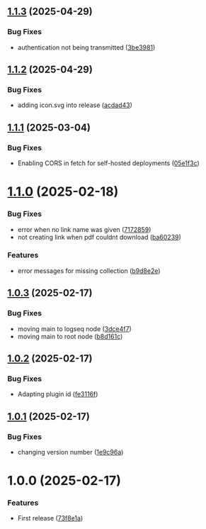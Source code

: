 ## [1.1.3](https://github.com/Layxe/Logseq-Linkwarden/compare/v1.1.2...v1.1.3) (2025-04-29)


### Bug Fixes

* authentication not being transmitted ([3be3981](https://github.com/Layxe/Logseq-Linkwarden/commit/3be398164d59370983a0fab2bd67fc6fc0317d1f))

## [1.1.2](https://github.com/Layxe/Logseq-Linkwarden/compare/v1.1.1...v1.1.2) (2025-04-29)


### Bug Fixes

* adding icon.svg into release ([acdad43](https://github.com/Layxe/Logseq-Linkwarden/commit/acdad433b5a3047c152e65ca0ec7069baa62c2d7))

## [1.1.1](https://github.com/Layxe/Logseq-Linkwarden/compare/v1.1.0...v1.1.1) (2025-03-04)


### Bug Fixes

* Enabling CORS in fetch for self-hosted deployments ([05e1f3c](https://github.com/Layxe/Logseq-Linkwarden/commit/05e1f3cc526f3410495c79c28d57b66849883e5f))

# [1.1.0](https://github.com/Layxe/Logseq-Linkwarden/compare/v1.0.3...v1.1.0) (2025-02-18)


### Bug Fixes

* error when no link name was given ([7172859](https://github.com/Layxe/Logseq-Linkwarden/commit/71728595d3175a214fd4fdc726d7cba08624bd8b))
* not creating link when pdf couldnt download ([ba60239](https://github.com/Layxe/Logseq-Linkwarden/commit/ba60239f7b3069be0c96ea9254d2ba08bd6d7140))


### Features

* error messages for missing collection ([b9d8e2e](https://github.com/Layxe/Logseq-Linkwarden/commit/b9d8e2efd8bbd2990632014211499745c6657c35))

## [1.0.3](https://github.com/Layxe/Logseq-Linkwarden/compare/v1.0.2...v1.0.3) (2025-02-17)


### Bug Fixes

* moving main to logseq node ([3dce4f7](https://github.com/Layxe/Logseq-Linkwarden/commit/3dce4f7415b3893c06146b2b1129a70485c7997e))
* moving main to root node ([b8d161c](https://github.com/Layxe/Logseq-Linkwarden/commit/b8d161c05d0434b133648cc880aa379033c67578))

## [1.0.2](https://github.com/Layxe/Logseq-Linkwarden/compare/v1.0.1...v1.0.2) (2025-02-17)


### Bug Fixes

* Adapting plugin id ([fe3116f](https://github.com/Layxe/Logseq-Linkwarden/commit/fe3116fdb5d16c985f6f145789935c3a8b72221a))

## [1.0.1](https://github.com/Layxe/Logseq-Linkwarden/compare/v1.0.0...v1.0.1) (2025-02-17)


### Bug Fixes

* changing version number ([1e9c96a](https://github.com/Layxe/Logseq-Linkwarden/commit/1e9c96a9ada67ab6a4069b714c1823a83de7d35d))

# 1.0.0 (2025-02-17)


### Features

* First release ([73f8e1a](https://github.com/Layxe/Logseq-Linkwarden/commit/73f8e1adb44bfc605c9f61f531a6907c7e870193))
